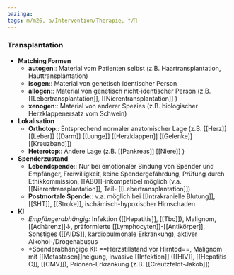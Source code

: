 ```yaml
---
bazinga: 
tags: m/m26, a/Intervention/Therapie, f/🔪
---
```

### Transplantation
- **Matching Formen**
	- **autogen**:: Material vom Patienten selbst (z.B. Haartransplantation, Hauttransplantation)
	- **isogen**:: Material von genetisch identischer Person
	- **allogen**:: Material von genetisch nicht-identischer Person (z.B. [[Lebertransplantation]], [[Nierentransplantation]] )
	- **xenogen**:: Material von anderer Spezies (z.B. biologischer Herzklappenersatz vom Schwein)
- **Lokalisation**
	- **Orthotop**:: Entsprechend normaler anatomischer Lage (z.B. [[Herz]] [[Leber]] [[Darm]] [[Lunge]] [[Herzklappen]] [[Gelenke]] [[Kreuzband]])
	- **Heterotop**:: Andere Lage (z.B. [[Pankreas]] [[Niere]] )
- **Spenderzustand**
	- **Lebendspende**:: Nur bei emotionaler Bindung von Spender und Empfänger, Freiwilligkeit, keine Spendergefährdung, Prüfung durch Ethikkommission, [[AB0]]-inkompatibel möglich (v.a. [[Nierentransplantation]], Teil- [[Lebertransplantation]])
	- **Postmortale Spende**:: v.a. möglich bei [[Intrakranielle Blutung]], [[SHT]], [[Stroke]], ischämisch-hypoxischer Hirnschaden
- **KI**
	- *Empfängerabhängig:* Infektion ([[Hepatitis]], [[Tbc]]), Malignom, [[Adhärenz]]↓, präformierte [[Lymphocyten]]-[[Antikörper]], Sonstiges ([[AIDS]], kardiopulmonale Erkrankung), aktiver Alkohol-/Drogenabusus
	- *Spenderabhängige KI: ==Herzstillstand vor Hirntod==, Malignom mit [[Metastasen]]neigung, invasive [[Infektion]] ([[HIV]], [[Hepatitis C]], [[CMV]]), Prionen-Erkrankung (z.B. [[Creutzfeldt-Jakob]])